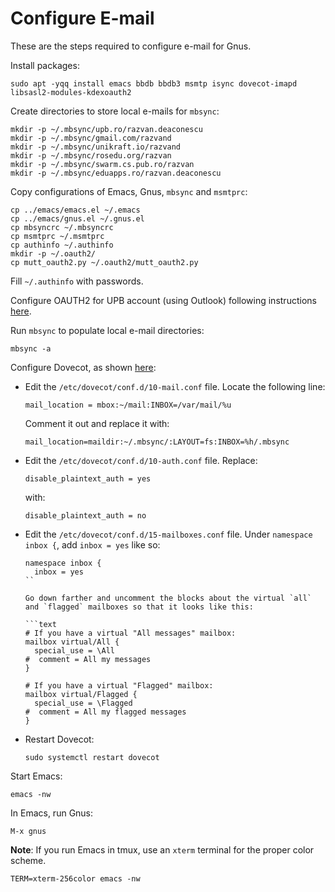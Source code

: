 # Configure E-mail

These are the steps required to configure e-mail for Gnus.

Install packages:

```console
sudo apt -yqq install emacs bbdb bbdb3 msmtp isync dovecot-imapd libsasl2-modules-kdexoauth2
```

Create directories to store local e-mails for `mbsync`:

```console
mkdir -p ~/.mbsync/upb.ro/razvan.deaconescu
mkdir -p ~/.mbsync/gmail.com/razvand
mkdir -p ~/.mbsync/unikraft.io/razvand
mkdir -p ~/.mbsync/rosedu.org/razvan
mkdir -p ~/.mbsync/swarm.cs.pub.ro/razvan
mkdir -p ~/.mbsync/eduapps.ro/razvan.deaconescu
```

Copy configurations of Emacs, Gnus, `mbsync` and `msmtprc`:

```console
cp ../emacs/emacs.el ~/.emacs
cp ../emacs/gnus.el ~/.gnus.el
cp mbsyncrc ~/.mbsyncrc
cp msmtprc ~/.msmtprc
cp authinfo ~/.authinfo
mkdir -p ~/.oauth2/
cp mutt_oauth2.py ~/.oauth2/mutt_oauth2.py
```

Fill `~/.authinfo` with passwords.

Configure OAUTH2 for UPB account (using Outlook) following instructions [here](https://simondobson.org/2024/02/03/getting-email/).

Run `mbsync` to populate local e-mail directories:

```console
mbsync -a
```

Configure Dovecot, as shown [here](https://thehelpfulidiot.com/making-an-automatic-email-backup):

- Edit the `/etc/dovecot/conf.d/10-mail.conf` file.
  Locate the following line:

  ```text
  mail_location = mbox:~/mail:INBOX=/var/mail/%u
  ```

  Comment it out and replace it with:

  ```text
  mail_location=maildir:~/.mbsync/:LAYOUT=fs:INBOX=%h/.mbsync
  ```

- Edit the `/etc/dovecot/conf.d/10-auth.conf` file.
  Replace:

  ```text
  disable_plaintext_auth = yes
  ```

  with:

  ```text
  disable_plaintext_auth = no
  ```

- Edit the `/etc/dovecot/conf.d/15-mailboxes.conf` file.
  Under `namespace inbox {`, add `inbox = yes` like so:

  ```text
  namespace inbox {
    inbox = yes
  ``

  Go down farther and uncomment the blocks about the virtual `all` and `flagged` mailboxes so that it looks like this:

  ```text
  # If you have a virtual "All messages" mailbox:
  mailbox virtual/All {
    special_use = \All
  #  comment = All my messages
  }

  # If you have a virtual "Flagged" mailbox:
  mailbox virtual/Flagged {
    special_use = \Flagged
  #  comment = All my flagged messages
  }
  ```

- Restart Dovecot:

  ```console
  sudo systemctl restart dovecot
  ```

Start Emacs:

```console
emacs -nw
```

In Emacs, run Gnus:

```console
M-x gnus
```

**Note**: If you run Emacs in tmux, use an `xterm` terminal for the proper color scheme.

```console
TERM=xterm-256color emacs -nw
```

